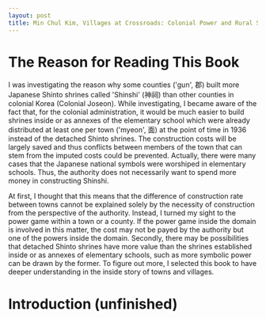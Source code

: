 ```yaml
---
layout: post
title: Min Chul Kim, Villages at Crossroads: Colonial Power and Rural Society (2012), Summary
---
```


# The Reason for Reading This Book

I was investigating the reason why some counties ('gun', 郡) built more Japanese Shinto shrines called 'Shinshi' (神祠) than other counties in colonial Korea (Colonial Joseon). While investigating, I became aware of the fact that, for the colonial administration, it would be much easier to build shrines inside or as annexes of the elementary school which were already distributed at least one per town ('myeon', 面) at the point of time in 1936 instead of the detached Shinto shrines. The construction costs will be largely saved and thus conflicts between members of the town that can stem from the imputed costs could be prevented. Actually, there were many cases that the Japanese national symbols were worshiped in elementary schools. Thus, the authority does not necessarily want to spend more money in constructing Shinshi.

At first, I thought that this means that the difference of construction rate between towns cannot be explained solely by the necessity of construction from the perspective of the authority. Instead, I turned my sight to the power game within a town or a county. If the power game inside the domain is involved in this matter, the cost may not be payed by the authority but one of the powers inside the domain. Secondly, there may be possibilities that detached Shinto shrines have more value than the shrines established inside or as annexes of elementary schools, such as more symbolic power can be drawn by the former. To figure out more, I selected this book to have deeper understanding in the inside story of towns and villages.

# Introduction (unfinished)
